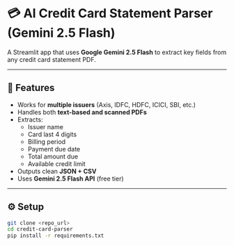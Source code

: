 # 💳 AI Credit Card Statement Parser (Gemini 2.5 Flash)

A Streamlit app that uses **Google Gemini 2.5 Flash** to extract key fields from any credit card statement PDF.

---

## 🧰 Features

- Works for **multiple issuers** (Axis, IDFC, HDFC, ICICI, SBI, etc.)
- Handles both **text-based and scanned PDFs**
- Extracts:
  - Issuer name
  - Card last 4 digits
  - Billing period
  - Payment due date
  - Total amount due
  - Available credit limit
- Outputs clean **JSON + CSV**
- Uses **Gemini 2.5 Flash API** (free tier)

---

## ⚙️ Setup

```bash
git clone <repo_url>
cd credit-card-parser
pip install -r requirements.txt
